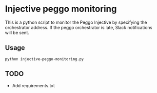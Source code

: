 # Injective peggo monitoring

This is a python script to monitor the Peggo Injective by specifying the orchestrator address. If the peggo orchestrator is late, Slack notifications will be sent.

## Usage

`python injective-peggo-monitoring.py`

## TODO

- Add requirements.txt
